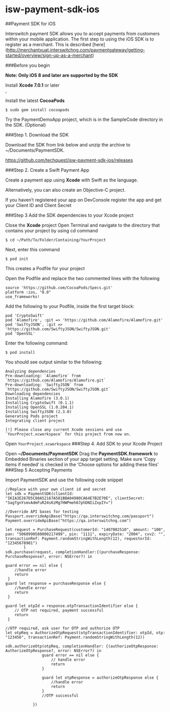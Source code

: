 # isw-payment-sdk-ios

##Payment SDK for ​iOS

Interswitch payment SDK allows you to accept payments from customers within your mobile application.
The first step to ​using the ​iOS SDK is to register as a merchant. This is described [here] (http://merchantxuat.interswitchng.com/paymentgateway/getting-started/overview/sign-up-as-a-merchant)

###Before you begin

**Note: Only iOS 8 and later are supported by the SDK**

Install **Xcode 7.0.1** or later<br/>, 

Install the latest **CocoaPods**

    $ sudo gem install cocoapods

Try the PaymentDemoApp project, which is in the SampleCode directory in the SDK. (Optional)
 
###Step 1. Download the SDK

Download the SDK from link below and unzip the archive to ~/Documents/PaymentSDK.

https://github.com/techquest/isw-payment-sdk-ios/releases


###Step 2. Create a Swift Payment App

Create a payment app using **Xcode** with Swift as the language.

Alternatively, you can also create an Objective-C project.

If you haven’t registered your app on DevConsole register the app and get your Client ID and Client Secret


###Step 3 Add the SDK dependencies to your Xcode project

Close the **Xcode** project
Open Terminal and navigate to the directory that contains your project by using cd command
 
    $ cd ~/Path/To/Folder/Containing/YourProject


Next, enter this command

    $ pod init

This creates a Podfile for your project

Open the Podfile and replace the two commented lines with the following
 
```
source 'https://github.com/CocoaPods/Specs.git'
platform :ios, "8.0"
use_frameworks!
```

Add the following to your Podfile, inside the first target block:
```
pod 'CryptoSwift'
pod 'Alamofire', :git => 'https://github.com/Alamofire/Alamofire.git'
pod 'SwiftyJSON', :git => 'https://github.com/SwiftyJSON/SwiftyJSON.git'
pod 'OpenSSL'
```

Enter the following command:

    $ pod install


You should see output similar to the following:

```
Analyzing dependencies
Pre-downloading: `Alamofire` from `https://github.com/Alamofire/Alamofire.git`
Pre-downloading: `SwiftyJSON` from `https://github.com/SwiftyJSON/SwiftyJSON.git`
Downloading dependencies
Installing Alamofire (3.0.1)
Installing CryptoSwift (0.1.1)
Installing OpenSSL (1.0.204.1)
Installing SwiftyJSON (2.3.0)
Generating Pods project
Integrating client project
 
[!] Please close any current Xcode sessions and use `YourProject.xcworkspace` for this project from now on.

```
Open `YourProject.xcworkspace`
###Step 4. Add SDK to your Xcode Project

Open **~/Documents/PaymentSDK**
Drag the ​ **PaymentSDK.framework** to Embedded Binaries section of your app target setting. Make sure ‘Copy items if needed’ is checked in the ‘Choose options for adding these files’
###Step ​5  Accepting Payments 

Import PaymentSDK and use the following code snippet
```
//Replace with your own client id and secret
let sdk = PaymentSDK(clientId: "IKIA3E267D5C80A52167A581BBA04980CA64E7B2E70E", clientSecret: "SagfgnYsmvAdmFuR24sKzMg7HWPmeh67phDNIiZxpIY=")
 
//Override API bases for testing
Passport.overrideApiBase("https://qa.interswitchng.com/passport")
Payment.overrideApiBase("https://qa.interswitchng.com")
 
let request = PurchaseRequest(customerId: "1407002510", amount: "100", pan: "5060990580000217499", pin: "1111", expiryDate: "2004", cvv2: "", transactionRef: Payment.randomStringWithLength(12), requestorId: "12345678901")
        l
sdk.purchase(request, completionHandler:{(purchaseResponse: PurchaseResponse?, error: NSError?) in
     
guard error == nil else {
    //handle error
    return
 }
guard let response = purchaseResponse else {
    //handle error
    return
 }
 
guard let otpId = response.otpTransactionIdentifier else {
    // OTP not required, payment successful          
    return
 }
 
//OTP required, ask user for OTP and authorize OTP
let otpReq = AuthorizeOtpRequest(otpTransactionIdentifier: otpId, otp: "123456", transactionRef: Payment.randomStringWithLength(12))
 
sdk.authorizeOtp(otpReq, completionHandler: {(authorizeOtpResponse: AuthorizeOtpResponse?, error: NSError?) in
                guard error == nil else {
                    // handle error
                    return
                }
                 
                guard let otpResponse = authorizeOtpResponse else {
                    //handle error
                    return
                }
                //OTP successful
                 
            })
```